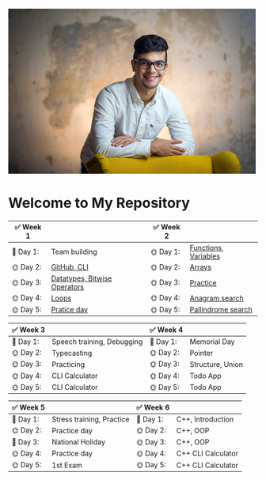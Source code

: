![alt text](oscar.jpg)
# Welcome to My Repository



| :white_check_mark: **Week 1** | |:white_check_mark: **Week 2**||
| ---- |---- |----- |----- |
| :wrench: Day 1: |Team building| :sun_with_face: Day 1: |[Functions, Variables]()|
| :sun_with_face: Day 2: |[GitHub, CLI](https://github.com/greenfox-academy/ozthegnp/tree/master/week-01/day-2)|:sun_with_face: Day 2: |[Arrays]()|
| :sun_with_face: Day 3: |[Datatypes, Bitwise Operators](https://github.com/greenfox-academy/ozthegnp/tree/master/week-01/day-3)|:sun_with_face: Day 3: |[Practice]()|
| :sun_with_face: Day 4: |[Loops](https://github.com/greenfox-academy/ozthegnp/tree/master/week-01/day-4)|:sun_with_face: Day 4: |[Anagram search]()|
| :sun_with_face: Day 5: |[Pratice day](https://github.com/greenfox-academy/ozthegnp/tree/master/week-01/day-5)|:sun_with_face: Day 5: |[Pallindrome search]()|

| :white_check_mark: **Week 3** | |:white_check_mark: **Week 4**||
| ---- |---- |----- |----- |
| :wrench: Day 1: |Speech training, Debugging  | :palm_tree: Day 1: |Memorial Day|
| :sun_with_face: Day 2: |Typecasting|:sun_with_face: Day 2: |Pointer|
| :sun_with_face: Day 3: |Practicing|:sun_with_face: Day 3: |Structure, Union|
| :sun_with_face: Day 4: |CLI Calculator|:sun_with_face: Day 4: |Todo App|
| :sun_with_face: Day 5: |CLI Calculator|:sun_with_face: Day 5: |Todo App|

| :white_check_mark: **Week 5** | |:white_check_mark: **Week 6**||
| ---- |---- |----- |----- |
| :wrench: Day 1: |Stress training, Practice   | :palm_tree: Day 1: |C++, Introduction|
| :sun_with_face: Day 2: |Practice day|:sun_with_face: Day 2: |C++, OOP|
| :palm_tree: Day 3: |National Holiday|:sun_with_face: Day 3: |C++, OOP|
| :sun_with_face: Day 4: |Practice day|:sun_with_face: Day 4: |C++ CLI Calculator|
| :sun_with_face: Day 5: |1st Exam|:sun_with_face: Day 5: |C++ CLI Calculator|
